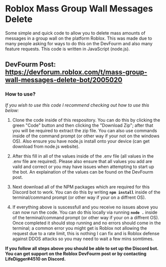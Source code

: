 # Roblox Mass Group Wall Messages Delete

Some simple and quick code to allow you to delete mass amounts of messages in a group wall on the platform Roblox. This was made due to many people asking for ways to do this on the DevFourm and also many feature requests. This code is written in JavaScript (node.js).

**DevFourm Post:** https://devforum.roblox.com/t/mass-group-wall-messages-delete-bot/2005020
---

### How to use?

*If you wish to use this code I recommend checking out how to use this below:*

1) Clone the code inside of this respository. You can do this by clicking the green "Code" button and then clicking the "Download Zip"; after that you will be required to extract the zip file. You can also use commands inside of the command prompt (or other way if your not on the windows OS). Also ensure you have node.js install onto your device (can get download from node.js website).

2) After this fill in all of the values inside of the .env file (all values in the .env file are required). Please also ensure that all values you add are vaild and correct or you may have issues when attempting to start up the bot. An explaination of the values can be found on the DevFourm post.

3) Next download all of the NPM packages which are required for this Discord bot to work. You can do this by writing **``npm install``** inside of the terminal/command prompt (or other way if your on a diffrent OS).

4) If everything above is suscessfull and you receive no issues above you can now run the code. You can do this locally via running **``node .``** inside of the terminal/command prompt (or other way if your on a diffrent OS). Once completed it should stop running and no errors should come in the terminal; a common error you might get is Roblox not allowing the request due to a rate limit, this is nothing I can fix and is Roblox defense against DDOS attacks so you may need to wait a few mins somtimes.

**If you follow all steps above you should be able to set up the Discord bot. You can get support on the Roblox DevFourm post or by contacting LifeDigger#4510 on Discord.**
